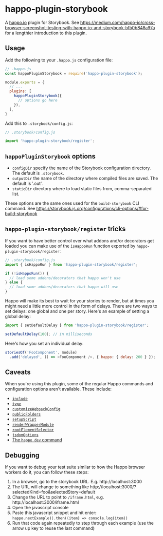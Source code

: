 # happo-plugin-storybook

A [happo.io](https://github.com/enduire/happo.io) plugin for Storybook. See https://medium.com/happo-io/cross-browser-screenshot-testing-with-happo-io-and-storybook-bfb0b848a97a for a lengthier introduction to this plugin.

## Usage

Add the following to your `.happo.js` configuration file:

```js
// .happo.js
const happoPluginStorybook = require('happo-plugin-storybook');

module.exports = {
  // ...
  plugins: [
    happoPluginStorybook({
      // options go here
    }),
  ],
}
```

Add this to `.storybook/config.js`:

```js
// .storybook/config.js

import 'happo-plugin-storybook/register';
```

## `happoPluginStorybook` options

- `configDir` specify the name of the Storybook configuration directory. The
  default is `.storybook`.
- `outputDir` the name of the directory where compiled files are saved. The
  default is '.out'.
- `staticDir` directory where to load static files from, comma-separated list.

These options are the same ones used for the `build-storybook` CLI command. See
https://storybook.js.org/configurations/cli-options/#for-build-storybook


## `happo-plugin-storybook/register` tricks

If you want to have better control over what addons and/or decorators get
loaded you can make use of the `isHappoRun` function exported by
`happo-plugin-storybook/register`:

```js
// .storybook/config.js
import { isHappoRun } from 'happo-plugin-storybook/register';

if (!isHappoRun()) {
  // load some addons/decorators that happo won't use
} else {
  // load some addons/decorators that happo will use
}
```

Happo will make its best to wait for your stories to render, but at times you
might need a little more control in the form of delays. There are two ways to
set delays: one global and one per story. Here's an example of setting a global
delay:

```js
import { setDefaultDelay } from 'happo-plugin-storybook/register';

setDefaultDelay(100); // in milliseconds
```

Here's how you set an individual delay:

```js
storiesOf('FooComponent', module)
  .add('delayed', () => <FooComponent />, { happo: { delay: 200 } });
```

## Caveats

When you're using this plugin, some of the regular Happo commands and
configuration options aren't available. These include:

- [`include`](https://github.com/happo/happo.io#include)
- [`type`](https://github.com/happo/happo.io#type)
- [`customizeWebpackConfig`](https://github.com/happo/happo.io#customizewebpackconfig)
- [`publicFolders`](https://github.com/happo/happo.io#publicfolders)
- [`setupScript`](https://github.com/happo/happo.io#setupscript)
- [`renderWrapperModule`](https://github.com/happo/happo.io#renderwrappermodule)
- [`rootElementSelector`](https://github.com/happo/happo.io#rootelementselector)
- [`jsdomOptions`](https://github.com/happo/happo.io#jsdomoptions)
- [The `happo dev` command](https://github.com/happo/happo.io#command-line-interface-cli)

## Debugging

If you want to debug your test suite similar to how the Happo browser workers do it, you can follow these steps: 

1. In a browser, go to the storybook URL. E.g. http://localhost:3000
2. The URL will change to something like http://localhost:3000/?selectedKind=foo&selectedStory=default
3. Change the URL to point to `/iframe.html`, e.g. http://localhost:3000/iframe.html
4. Open the javascript console
5. Paste this javascript snippet and hit enter: `happo.nextExample().then((item) => console.log(item))`
6. Run that code again repeatedly to step through each example (use the arrow up key to reuse the last command)



